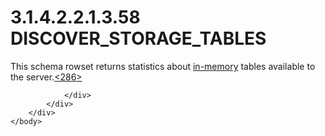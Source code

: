 <html dir="LTR" xmlns:mshelp="http://msdn.microsoft.com/mshelp" xmlns:ddue="http://ddue.schemas.microsoft.com/authoring/2003/5" xmlns:xlink="http://www.w3.org/1999/xlink" xmlns:tool="http://www.microsoft.com/tooltip">
    <head>
        <meta http-equiv="Content-Type" content="text/html; CHARSET=utf-8"></meta>
        <meta name="save" content="history"></meta>
        <title>3.1.4.2.2.1.3.58 DISCOVER_STORAGE_TABLES</title>
        <xml>
            <mshelp:toctitle title="3.1.4.2.2.1.3.58 DISCOVER_STORAGE_TABLES"></mshelp:toctitle>
            <mshelp:rltitle title="[MS-SSAS]: DISCOVER_STORAGE_TABLES"></mshelp:rltitle>
            <mshelp:keyword index="A" term="eae69b5d-bd76-42d2-8429-665bf08d2cf0"></mshelp:keyword>
            <mshelp:attr name="DCSext.ContentType" value="open specification"></mshelp:attr>
            <mshelp:attr name="AssetID" value="eae69b5d-bd76-42d2-8429-665bf08d2cf0"></mshelp:attr>
            <mshelp:attr name="TopicType" value="kbRef"></mshelp:attr>
            <mshelp:attr name="DCSext.Title" value="[MS-SSAS]: DISCOVER_STORAGE_TABLES" />
        </xml>
    </head>
    <body>
        <div id="header">
            <h1 class="heading">3.1.4.2.2.1.3.58 DISCOVER_STORAGE_TABLES</h1>
        </div>
        <div id="mainSection">
            <div id="mainBody">
                <div id="allHistory" class="saveHistory"></div>
                <div id="sectionSection0" class="section" name="collapseableSection">
                    

<p>This schema rowset returns statistics about <a href="8676f5ce-62d4-4244-a326-634bfed4aba4.htm#gt_11f8e843-3672-4dc2-8c5a-8a97749cdb07">in-memory</a> tables available
to the server.<a id="Appendix_A_Target_286"></a><a href="b9ac4859-2662-44ca-b131-9addd8b953dc.htm#Appendix_A_286" aria-label="Product behavior note 286">&lt;286&gt;</a></p>


                </div>
            </div>
        </div>
    </body>
</html>